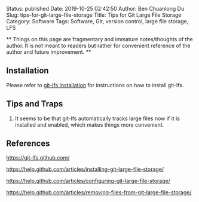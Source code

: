 Status: published
Date: 2019-10-25 02:42:50
Author: Ben Chuanlong Du
Slug: tips-for-git-large-file-storage
Title: Tips for Git Large File Storage
Category: Software
Tags: Software, Git, version control, large file storage, LFS

**
Things on this page are fragmentary and immature notes/thoughts of the author.
It is not meant to readers but rather for convenient reference of the author and future improvement.
**

## Installation

Please refer to 
[git-lfs Installation](https://github.com/git-lfs/git-lfs/wiki/Installation)
for instructions on how to install git-lfs.


## Tips and Traps

1. It seems to be that git-lfs automatically tracks large files now if it is installed and enabled,
    which makes things more convenient.


## References

https://git-lfs.github.com/

https://help.github.com/articles/installing-git-large-file-storage/

https://help.github.com/articles/configuring-git-large-file-storage/

https://help.github.com/articles/removing-files-from-git-large-file-storage/

